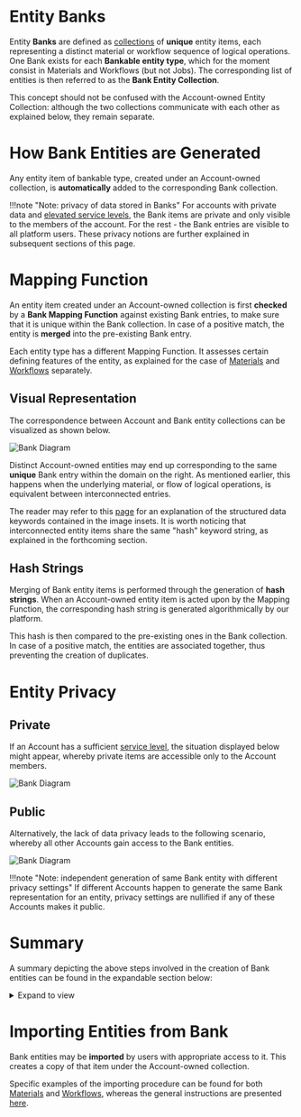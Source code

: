 # Entity Banks

Entity **Banks** are defined as [collections](/accounts/collections.md) of **unique** entity items, each representing a distinct material or workflow sequence of logical operations. One Bank exists for each **Bankable entity type**, which for the moment consist in Materials and Workflows (but not Jobs). The corresponding list of entities is then referred to  as the **Bank Entity Collection**. 

This concept should not be confused with the Account-owned Entity Collection: although the two collections communicate with each other as explained below, they remain separate.


# How Bank Entities are Generated

Any entity item of bankable type, created under an Account-owned collection, is **automatically** added to the corresponding Bank collection. 

!!!note "Note: privacy of data stored in Banks"
    For accounts with private data and  [elevated service levels](/pricing/service-levels.md), the Bank items are private and only visible to the members of the account. For the rest - the Bank entries are visible to all platform users. These privacy notions are further explained in subsequent sections of this page. 

# Mapping Function

An entity item created under an Account-owned collection is first **checked** by a **Bank Mapping Function** against existing Bank entries, to make sure that it is unique within the Bank collection. In case of a positive match, the entity is **merged** into the pre-existing Bank entry.

Each entity type has a different Mapping Function. It assesses certain defining features of the entity, as explained for the case of [Materials](/materials/bank.md) and [Workflows](/workflows/bank.md) separately. 

## Visual Representation

The correspondence between Account and Bank entity collections can be visualized as shown below.

![Bank Diagram](/images/Bank-diagram-Mapping.png "Bank Diagram")

Distinct Account-owned entities <i class="zmdi zmdi-close-circle-o zmdi-hc-border"></i> may end up corresponding to the same **unique** Bank entry <i class="zmdi zmdi-plus-circle-o zmdi-hc-border"></i> within the domain on the right. As mentioned earlier, this happens when the underlying material, or flow of logical operations, is equivalent between interconnected entries.

The reader may refer to this [page](data.md) for an explanation of the structured data keywords contained in the image insets. It is worth noticing that interconnected entity items share the same "hash" keyword string, as explained in the forthcoming section.


## Hash Strings

Merging of Bank entity items is performed through the generation of **hash strings**. When an Account-owned entity item is acted upon by the Mapping Function, the corresponding hash string is generated algorithmically by our platform. 

This hash is then compared to the pre-existing ones in the Bank collection. In case of a positive match, the entities are associated together, thus preventing the creation of duplicates.


# Entity Privacy

## Private 

If an Account has a sufficient [service level](/pricing/service-levels.md), the situation displayed below might appear, whereby private items are accessible only to the Account members.

![Bank Diagram](/images/Bank-diagram-Private.png "Bank Diagram")

## Public 

Alternatively, the lack of data privacy leads to the following scenario, whereby all other Accounts gain access to the Bank entities.

![Bank Diagram](/images/Bank-diagram-Public.png "Bank Diagram")

!!!note "Note: independent generation of same Bank entity with different privacy settings"
    If different Accounts happen to generate the same Bank representation for an entity, privacy settings are nullified if any of these Accounts makes it public. 


# Summary

A summary depicting the above steps involved in the creation of Bank entities can be found in the expandable section below: 

<details>
  <summary>
     Expand to view
  </summary> 
    
  ![Bank Diagram](/images/Bank-Flowchart.png "Bank Diagram")
  
  </details>
  

# Importing Entities from Bank

Bank entities may be **imported** by users with appropriate access to it. This creates a copy of that item under the Account-owned  collection.

Specific examples of the importing procedure can be found for both [Materials](/materials/bank.md) and [Workflows](/workflows/bank.md), whereas the general instructions are presented [here](actions/copy-bank.md).
